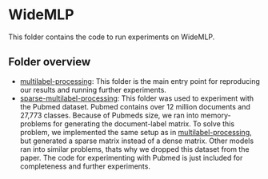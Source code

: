 # WideMLP

This folder contains the code to run experiments on WideMLP.

## Folder overview

- [multilabel-processing](https://github.com/drndr/project_ds_textclass/tree/main/WideMLP/multilabel-processing): This folder is the main entry point for reproducing our results and running further experiments.
- [sparse-multilabel-processing](https://github.com/drndr/project_ds_textclass/tree/main/WideMLP/sparse-multilabel-processing): This folder was used to experiment with the Pubmed dataset. Pubmed contains over 12 million documents and 27,773 classes. Because of Pubmeds size, we ran into memory-problems for generating the document-label matrix. To solve this problem, we implemented the same setup as in [multilabel-processing](https://github.com/drndr/project_ds_textclass/tree/main/WideMLP/multilabel-processing), but generated a sparse matrix instead of a dense matrix. Other models ran into similar problems, thats why we dropped this dataset from the paper. The code for experimenting with Pubmed is just included for completeness and further experiments. 
